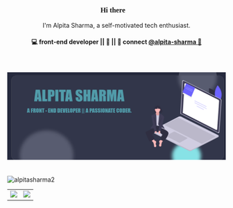 <h3 align="center" style="font-family:impact;"> Hi there 👋</h3>

<p align="center">
I'm Alpita Sharma, a self-motivated tech enthusiast.
</p>

<h4 align="center">
💻 front-end developer || 🌱 || 💬 connect <a href="https://www.linkedin.com/in/alpita-sharma-619a981b6">@alpita-sharma 💫</a>
</h4>
<p  align="center">
<!----<a href=" https://alpitasharma2.github.io/myepitome/"> https://alpitasharma2.github.io/myepitome/</a>---->
</p> <br>

<div style="padding: 20px 0px;"><img src="./qwerty.png" alt="aaaa"></div>

<p align="left"> <img src="https://komarev.com/ghpvc/?username=alpitasharma2&label=Profile%20views&color=0e75b6&style=flat" alt="alpitasharma2" /> </p>



</p>

<table width="100%">
  <tr>
    <td>
<img height="180em" src="https://github-readme-stats.vercel.app/api?username=alpitasharma2&show_icons=true&hide_border=true&theme=prussian"/> </td>
 <td> <img height="180em" src="https://github-readme-stats.vercel.app/api/top-langs/?username=alpitasharma2&show_icons=true&hide_border=true&layout=compact&langs_count=8&theme=prussian"/> </td>
  </tr>
 <table>

